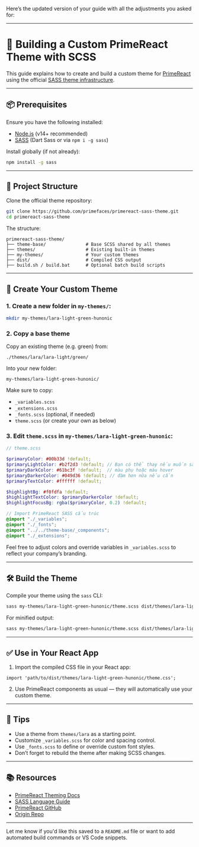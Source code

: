 Here’s the updated version of your guide with all the adjustments you asked for:

---

# 🧩 Building a Custom PrimeReact Theme with SCSS

This guide explains how to create and build a custom theme for [PrimeReact](https://primereact.org) using the official [SASS theme infrastructure](https://github.com/primefaces/primereact-sass-theme).

---

## 📦 Prerequisites

Ensure you have the following installed:

* [Node.js](https://nodejs.org) (v14+ recommended)
* [SASS](https://sass-lang.com/install) (Dart Sass or via `npm i -g sass`)

Install globally (if not already):

```bash
npm install -g sass
```

---

## 📁 Project Structure

Clone the official theme repository:

```bash
git clone https://github.com/primefaces/primereact-sass-theme.git
cd primereact-sass-theme
```

The structure:

```
primereact-sass-theme/
├── theme-base/               # Base SCSS shared by all themes
├── themes/                   # Existing built-in themes
├── my-themes/                # Your custom themes
├── dist/                     # Compiled CSS output
├── build.sh / build.bat      # Optional batch build scripts
```

---

## 🎨 Create Your Custom Theme

### 1. Create a new folder in `my-themes/`:

```bash
mkdir my-themes/lara-light-green-hunonic
```

### 2. Copy a base theme

Copy an existing theme (e.g. green) from:

```
./themes/lara/lara-light/green/
```

Into your new folder:

```
my-themes/lara-light-green-hunonic/
```

Make sure to copy:

* `_variables.scss`
* `_extensions.scss`
* `_fonts.scss` (optional, if needed)
* `theme.scss` (or create your own as below)

### 3. Edit `theme.scss` in `my-themes/lara-light-green-hunonic`:

```scss
// theme.scss

$primaryColor: #00b33d !default;
$primaryLightColor: #b2f2d3 !default; // Bạn có thể thay nếu muốn sáng hơn
$primaryDarkColor: #61bc3f !default;  // màu phụ hoặc màu hover
$primaryDarkerColor: #049d36 !default; // đậm hơn nữa nếu cần
$primaryTextColor: #ffffff !default;

$highlightBg: #f0fdfa !default;
$highlightTextColor: $primaryDarkerColor !default;
$highlightFocusBg: rgba($primaryColor, 0.2) !default;

// Import PrimeReact SASS cấu trúc
@import "./_variables";
@import "./_fonts";
@import "../../theme-base/_components";
@import "./_extensions";
```

Feel free to adjust colors and override variables in `_variables.scss` to reflect your company’s branding.

---

## 🛠 Build the Theme

Compile your theme using the `sass` CLI:

```bash
sass my-themes/lara-light-green-hunonic/theme.scss dist/themes/lara-light-green-hunonic/theme.css
```

For minified output:

```bash
sass my-themes/lara-light-green-hunonic/theme.scss dist/themes/lara-light-green-hunonic/theme.min.css --style=compressed
```

---

## ✅ Use in Your React App

1. Import the compiled CSS file in your React app:

```tsx
import 'path/to/dist/themes/lara-light-green-hunonic/theme.css';
```

2. Use PrimeReact components as usual — they will automatically use your custom theme.

---

## 📌 Tips

* Use a theme from `themes/lara` as a starting point.
* Customize `_variables.scss` for color and spacing control.
* Use `_fonts.scss` to define or override custom font styles.
* Don’t forget to rebuild the theme after making SCSS changes.

---

## 📚 Resources

* [PrimeReact Theming Docs](https://primereact.org/theming/)
* [SASS Language Guide](https://sass-lang.com/documentation/)
* [PrimeReact GitHub](https://github.com/primefaces/primereact)
* [Origin Repo](https://github.com/primefaces/primereact-sass-theme)

---

Let me know if you'd like this saved to a `README.md` file or want to add automated build commands or VS Code snippets.
